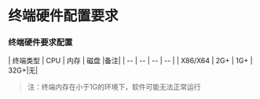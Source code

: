 # 终端硬件配置要求

### 终端硬件要求配置





| 终端类型 | CPU | 内存 | 磁盘 |备注|
| -- | -- | -- | -- |
| X86/X64 | 2G+ | 1G+ | 32G+|无|


>注：终端内存在小于1G的环境下，软件可能无法正常运行



